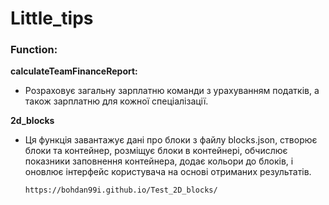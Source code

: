 # Little_tips

### Function:

**calculateTeamFinanceReport:**

- Розраховує загальну зарплатню команди з урахуванням податків, а також зарплатню для кожної спеціалізації.

**2d_blocks**

- Ця функція завантажує дані про блоки з файлу blocks.json, створює блоки та контейнер, розміщує блоки в контейнері, обчислює показники заповнення контейнера, додає кольори до блоків, і оновлює інтерфейс користувача на основі отриманих результатів.
  ```
  https://bohdan99i.github.io/Test_2D_blocks/
  ```
